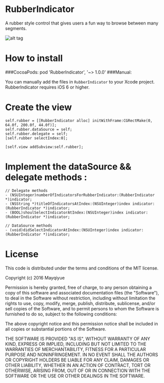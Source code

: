 RubberIndicator
====================

A rubber style control that gives users a fun way to browse between many segments.

![alt tag](https://raw.githubusercontent.com/mayqiyue/RubberIndicator/master/rubberIndicator.gif)

# How to install

###CocoaPods:
	pod 'RubberIndicator', '~> 1.0.0'
###Manual: 

You can manually add the files in `RubberIndicator` to your Xcode project. RubberIndicator requires iOS 6 or higher.


# Create the view

   	self.rubber = [[RubberIndicator alloc] initWithFrame:CGRectMake(0, 64.0f, 200.0f, 44.0f)];
    self.rubber.dataSource = self;
    self.rubber.delegate = self;
    [self.rubber selectIndex:0];
    
    [self.view addSubview:self.rubber];



# Implement the dataSource && delegate methods :

	// Delegate methods
	- (NSUInteger)numberOfIndicatorsForRubberIndicator:(RubberIndicator *)indicator;
	- (NSString *)titleOfIndicatorsAtIndex:(NSUInteger)index indicator:(RubberIndicator *)indicator;
	- (BOOL)shoulSelectIndicatorAtIndex:(NSUInteger)index indicator:(RubberIndicator *)indicator;
	
	// DataSource methods
	- (void)didSelectIndicatorAtIndex:(NSUInteger)index indicator:(RubberIndicator *)indicator;


# License

 This code is distributed under the terms and conditions of the MIT license.

 Copyright (c) 2016 Mayqiyue

 Permission is hereby granted, free of charge, to any person obtaining a copy
 of this software and associated documentation files (the "Software"), to deal
 in the Software without restriction, including without limitation the rights
 to use, copy, modify, merge, publish, distribute, sublicense, and/or sell
 copies of the Software, and to permit persons to whom the Software is
 furnished to do so, subject to the following conditions:

 The above copyright notice and this permission notice shall be included in
 all copies or substantial portions of the Software.

 THE SOFTWARE IS PROVIDED "AS IS", WITHOUT WARRANTY OF ANY KIND, EXPRESS OR
 IMPLIED, INCLUDING BUT NOT LIMITED TO THE WARRANTIES OF MERCHANTABILITY,
 FITNESS FOR A PARTICULAR PURPOSE AND NONINFRINGEMENT. IN NO EVENT SHALL THE
 AUTHORS OR COPYRIGHT HOLDERS BE LIABLE FOR ANY CLAIM, DAMAGES OR OTHER
 LIABILITY, WHETHER IN AN ACTION OF CONTRACT, TORT OR OTHERWISE, ARISING FROM,
 OUT OF OR IN CONNECTION WITH THE SOFTWARE OR THE USE OR OTHER DEALINGS IN
 THE SOFTWARE.
